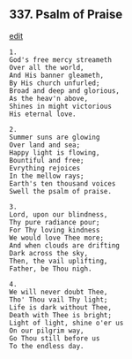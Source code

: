 
## 337.  Psalm of Praise
[edit](https://docs.google.com/document/d/1QiH%2DGVzi0I1w4fwB6CGeHrO4zEUCAV3Q/edit?mode=html)



    1.
    God's free mercy streameth
    Over all the world,
    And His banner gleameth,
    By His church unfurled;
    Broad and deep and glorious,
    As the heav'n above,
    Shines in might victorious
    His eternal love.

    2.
    Summer suns are glowing
    Over land and sea;
    Happy light is flowing,
    Bountiful and free;
    Evrything rejoices 
    In the mellow rays;
    Earth's ten thousand voices
    Swell the psalm of praise.

    3.
    Lord, upon our blindness,
    Thy pure radiance pour;
    For Thy loving kindness
    We would love Thee more;
    And when clouds are drifting
    Dark across the sky,
    Then, the vail uplifting,
    Father, be Thou nigh.

    4.
    We will never doubt Thee,
    Tho' Thou vail Thy light;
    Life is dark without Thee,
    Death with Thee is bright;
    Light of light, shine o'er us
    On our pilgrim way,
    Go Thou still before us
    To the endless day.
